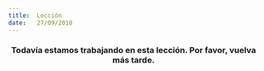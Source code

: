 ```yaml
---
title:  Lección
date:   27/09/2018
---
```


### <center>Todavía estamos trabajando en esta lección. Por favor, vuelva más tarde.</center>